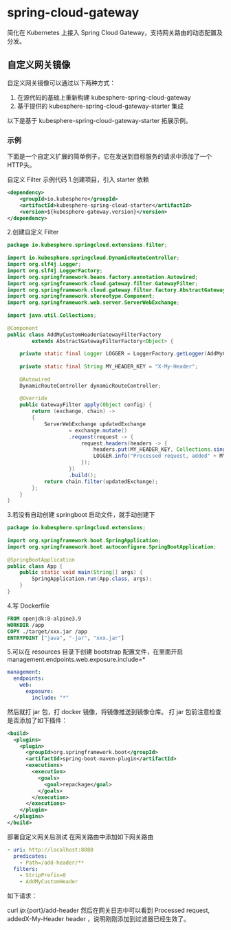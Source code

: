 # spring-cloud-gateway
简化在 Kubernetes 上接入 Spring Cloud Gateway，支持网关路由的动态配置及分发。


## 自定义网关镜像
自定义网关镜像可以通过以下两种方式：

1. 在源代码的基础上重新构建 kubesphere-spring-cloud-gateway
2. 基于提供的 kubesphere-spring-cloud-gateway-starter 集成

以下是基于 kubesphere-spring-cloud-gateway-starter 拓展示例。

### 示例
下面是一个自定义扩展的简单例子，它在发送到目标服务的请求中添加了一个HTTP头。

自定义 Filter 示例代码
1.创建项目，引入 starter 依赖
```xml
<dependency>
    <groupId>io.kubesphere</groupId>
    <artifactId>kubesphere-spring-cloud-starter</artifactId>
    <version>${kubesphere-gateway.version}</version>
</dependency>
```
2.创建自定义 Filter
```java
package io.kubesphere.springcloud.extensions.filter;
 
import io.kubesphere.springcloud.DynamicRouteController;
import org.slf4j.Logger;
import org.slf4j.LoggerFactory;
import org.springframework.beans.factory.annotation.Autowired;
import org.springframework.cloud.gateway.filter.GatewayFilter;
import org.springframework.cloud.gateway.filter.factory.AbstractGatewayFilterFactory;
import org.springframework.stereotype.Component;
import org.springframework.web.server.ServerWebExchange;
 
import java.util.Collections;
 
@Component
public class AddMyCustomHeaderGatewayFilterFactory
        extends AbstractGatewayFilterFactory<Object> {
 
    private static final Logger LOGGER = LoggerFactory.getLogger(AddMyCustomHeaderGatewayFilterFactory.class);
 
    private static final String MY_HEADER_KEY = "X-My-Header";
 
    @Autowired
    DynamicRouteController dynamicRouteController;
 
    @Override
    public GatewayFilter apply(Object config) {
        return (exchange, chain) ->
        {
            ServerWebExchange updatedExchange
                    = exchange.mutate()
                    .request(request -> {
                        request.headers(headers -> {
                            headers.put(MY_HEADER_KEY, Collections.singletonList("my-header-value"));
                            LOGGER.info("Processed request, added" + MY_HEADER_KEY + " header");
                        });
                    })
                    .build();
            return chain.filter(updatedExchange);
        };
    }
}
```

3.若没有自动创建 springboot 启动文件，就手动创建下
```java
package io.kubesphere.springcloud.extensions;
 
import org.springframework.boot.SpringApplication;
import org.springframework.boot.autoconfigure.SpringBootApplication;
 
@SpringBootApplication
public class App {
    public static void main(String[] args) {
        SpringApplication.run(App.class, args);
    }
}
```
4.写 Dockerfile
```dockerfile
FROM openjdk:8-alpine3.9
WORKDIR /app
COPY ./target/xxx.jar /app
ENTRYPOINT ["java", "-jar", "xxx.jar"]
```
5.可以在 resources 目录下创建 bootstrap 配置文件，在里面开启 management.endpoints.web.exposure.include=*
```yaml
management:
  endpoints:
    web:
      exposure:
        include: "*"
```
然后就打 jar 包，打 docker 镜像，将镜像推送到镜像仓库。
打 jar 包前注意检查是否添加了如下插件：
```xml
<build>
  <plugins>
    <plugin>
      <groupId>org.springframework.boot</groupId>
      <artifactId>spring-boot-maven-plugin</artifactId>
      <executions>
        <execution>
          <goals>
            <goal>repackage</goal>
          </goals>
        </execution>
      </executions>
    </plugin>
  </plugins>
</build>
```

部署自定义网关后测试
在网关路由中添加如下网关路由
```yaml
- uri: http://localhost:8080
  predicates:
    - Path=/add-header/**
  filters:
    - StripPrefix=0
    - AddMyCustomHeader
```

如下请求：

curl ${ip}:${port}/add-header
然后在网关日志中可以看到 Processed request, addedX-My-Header header ，说明刚刚添加到过滤器已经生效了。




